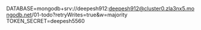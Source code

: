 DATABASE=mongodb+srv://deepesh912:deepesh912@cluster0.zla3nx5.mongodb.net/01-todo?retryWrites=true&w=majority
TOKEN_SECRET=deepesh5560
